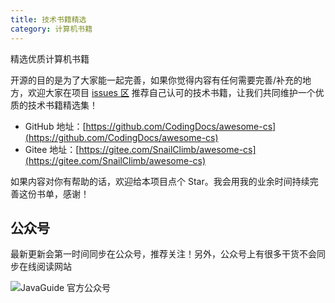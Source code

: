 ```yaml
---
title: 技术书籍精选
category: 计算机书籍
---
```


<!-- @include: @small-advertisement.snippet.md -->

精选优质计算机书籍

开源的目的是为了大家能一起完善，如果你觉得内容有任何需要完善/补充的地方，欢迎大家在项目 [issues 区](https://github.com/CodingDocs/awesome-cs/issues) 推荐自己认可的技术书籍，让我们共同维护一个优质的技术书籍精选集！

- GitHub 地址：[https://github.com/CodingDocs/awesome-cs](https://github.com/CodingDocs/awesome-cs)
- Gitee 地址：[https://gitee.com/SnailClimb/awesome-cs](https://gitee.com/SnailClimb/awesome-cs)

如果内容对你有帮助的话，欢迎给本项目点个 Star。我会用我的业余时间持续完善这份书单，感谢！

## 公众号

最新更新会第一时间同步在公众号，推荐关注！另外，公众号上有很多干货不会同步在线阅读网站

![JavaGuide 官方公众号](https://oss.javaguide.cn/github/javaguide/gongzhonghaoxuanchuan.png)
